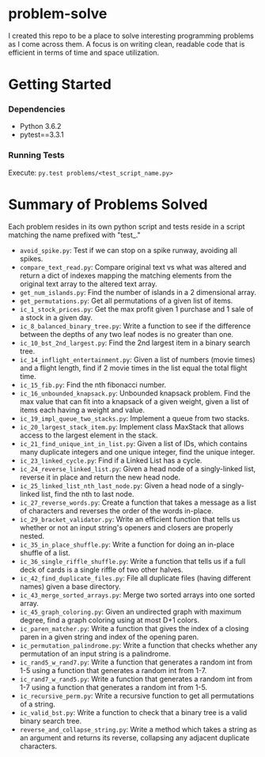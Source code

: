 # problem-solve
I created this repo to be a place to solve interesting programming problems as I come across them. A focus is on writing clean, readable code that is efficient in terms of time and space utilization.

# Getting Started
### Dependencies
* Python 3.6.2
* pytest==3.3.1

### Running Tests
Execute: `py.test problems/<test_script_name.py>`

# Summary of Problems Solved
Each problem resides in its own python script and tests reside in a script matching the name prefixed with "test_."
* `avoid_spike.py`: Test if we can stop on a spike runway, avoiding all spikes.
* `compare_text_read.py`: Compare original text vs what was altered and return a dict of indexes mapping the matching elements from the original text array to the altered text array.
* `get_num_islands.py`: Find the number of islands in a 2 dimensional array.
* `get_permutations.py`: Get all permutations of a given list of items.
* `ic_1_stock_prices.py`: Get the max profit given 1 purchase and 1 sale of a stock in a given day.
* `ic_8_balanced_binary_tree.py`: Write a function to see if the difference between the depths of any two leaf nodes is no greater than one.
* `ic_10_bst_2nd_largest.py`: Find the 2nd largest item in a binary search tree.
* `ic_14_inflight_entertainment.py`: Given a list of numbers (movie times) and a flight length, find if 2 movie times in the list equal the total flight time.
* `ic_15_fib.py`: Find the nth fibonacci number.
* `ic_16_unbounded_knapsack.py`: Unbounded knapsack problem. Find the max value that can fit into a knapsack of a given weight, given a list of items each having a weight and value.
* `ic_19_impl_queue_two_stacks.py`: Implement a queue from two stacks.
* `ic_20_largest_stack_item.py`: Implement class MaxStack that allows access to the largest element in the stack.
* `ic_21_find_unique_int_in_list.py`: Given a list of IDs, which contains many duplicate integers and one unique integer, find the unique integer.
* `ic_23_linked_cycle.py`: Find if a Linked List has a cycle.
* `ic_24_reverse_linked_list.py`: Given a head node of a singly-linked list, reverse it in place and return the new head node.
* `ic_25_linked_list_nth_last_node.py`: Given a head node of a singly-linked list, find the nth to last node.
* `ic_27_reverse_words.py`: Create a function that takes a message as a list of characters and reverses the order of the words in-place.
* `ic_29_bracket_validator.py`: Write an efficient function that tells us whether or not an input string's openers and closers are properly nested.
* `ic_35_in_place_shuffle.py`: Write a function for doing an in-place shuffle of a list.
* `ic_36_single_riffle_shuffle.py`: Write a function that tells us if a full deck of cards is a single riffle of two other halves.
* `ic_42_find_duplicate_files.py`: File all duplicate files (having different names) given a base directory.
* `ic_43_merge_sorted_arrays.py`: Merge two sorted arrays into one sorted array.
* `ic_45_graph_coloring.py`: Given an undirected graph with maximum degree, find a graph coloring using at most D+1 colors.
* `ic_paren_matcher.py`: Write a function that gives the index of a closing paren in a given string and index of the opening paren.
* `ic_permutation_palindrome.py`: Write a function that checks whether any permutation of an input string is a palindrome.
* `ic_rand5_w_rand7.py`: Write a function that generates a random int from 1-5 using a function that generates a random int from 1-7.
* `ic_rand7_w_rand5.py`: Write a function that generates a random int from 1-7 using a function that generates a random int from 1-5.
* `ic_recursive_perm.py`: Write a recursive function to get all permutations of a string.
* `ic_valid_bst.py`: Write a function to check that a binary tree is a valid binary search tree.
* `reverse_and_collapse_string.py`: Write a method which takes a string as an argument and returns its reverse, collapsing any adjacent duplicate characters.
